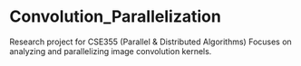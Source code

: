 # Convolution_Parallelization
Research project for CSE355 (Parallel &amp; Distributed Algorithms) Focuses on analyzing and parallelizing image convolution kernels.
